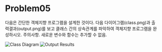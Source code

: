 # Problem05

다음은 간단한 객체지향 프로그램을 설계한 것이다. 다음 다이어그램(class.png)과
출력결과(output.png)를 보고 클래스 간의 상속관계를 파악하여 객체지향 프로그램을 완성하시오. 
주의사항. 새로운 변수와 함수는 추가할 수 없음.

![Class Diagram](sit220005-final/Problem05/class.png)
![Output Results](sit220005-final/Problem05/output.png)